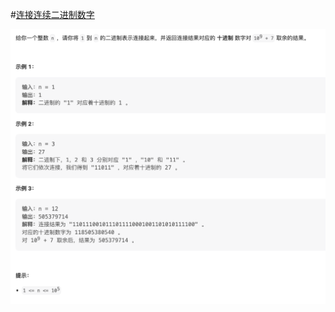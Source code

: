 #[连接连续二进制数字](https://leetcode.cn/problems/concatenation-of-consecutive-binary-numbers/)

<img src="./question.jpg" alt="连接连续二进制数字"/>

